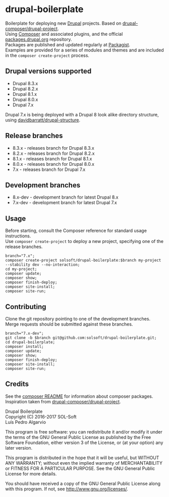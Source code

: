 # drupal-boilerplate
Boilerplate for deploying new [Drupal](https://drupal.org/) projects. Based on [drupal-composer/drupal-project](https://github.com/drupal-composer/drupal-project).  
Using [Composer](https://getcomposer.org/) and associated plugins, and the official [packages.drupal.org](http://drupal-composer.org/) repository.  
Packages are published and updated regularly at [Packagist](https://packagist.org/packages/solsoft/drupal-boilerplate).  
Examples are provided for a series of modules and themes and are included in the `composer create-project` process.

## Drupal versions supported
- Drupal 8.3.x
- Drupal 8.2.x
- Drupal 8.1.x
- Drupal 8.0.x
- Drupal 7.x

Drupal 7.x is being deployed with a Drupal 8 look alike directory structure, using [davidbarratt/drupal-structure](https://github.com/davidbarratt/drupal-structure).

## Release branches
- 8.3.x   - releases branch for Drupal 8.3.x
- 8.2.x   - releases branch for Drupal 8.2.x
- 8.1.x   - releases branch for Drupal 8.1.x
- 8.0.x   - releases branch for Drupal 8.0.x
- 7.x     - releases branch for Drupal 7.x

## Development branches
- 8.x-dev - development branch for latest Drupal 8.x
- 7.x-dev - development branch for latest Drupal 7.x

## Usage

Before starting, consult the Composer reference for standard usage instructions.  
Use `composer create-project` to deploy a new project, specifying one of the release branches.

```
branch="7.x";
composer create-project solsoft/drupal-boilerplate:$branch my-project --stability dev --no-interaction;
cd my-project;
composer update;
composer show;
composer finish-deploy;
composer site-install;
composer site-run;
```

## Contributing

Clone the git repository pointing to one of the development branches.  
Merge requests should be submitted against these branches.

```
branch="7.x-dev";
git clone -b $branch git@github.com:solsoft/drupal-boilerplate.git;
cd drupal-boilerplate;
composer install;
composer update;
composer show;
composer finish-deploy;
composer site-install;
composer site-run;
```

## Credits

See the [composer README](composer/README.md) for information about composer packages.  
Inspiration taken from [drupal-composer/drupal-project](https://github.com/drupal-composer/drupal-project).

Drupal Boilerplate  
Copyright (C) 2016-2017 SOL-Soft  
Luís Pedro Algarvio

This program is free software: you can redistribute it and/or modify
it under the terms of the GNU General Public License as published by
the Free Software Foundation, either version 3 of the License, or
(at your option) any later version.

This program is distributed in the hope that it will be useful,
but WITHOUT ANY WARRANTY; without even the implied warranty of
MERCHANTABILITY or FITNESS FOR A PARTICULAR PURPOSE.  See the
GNU General Public License for more details.

You should have received a copy of the GNU General Public License
along with this program.  If not, see <http://www.gnu.org/licenses/>.
